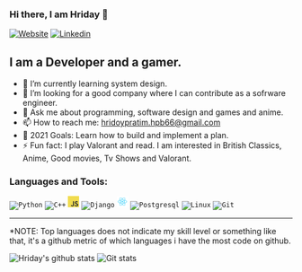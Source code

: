 ### Hi there, I am Hriday 👋

[![Website](https://img.shields.io/website?down_color=red&down_message=Down&label=thesortingfactory.com&style=for-the-badge&up_message=UP&url=http%3A%2F%2Fthesortingfactory.com)](https://thesortingfactory.com)
[![Linkedin](https://img.shields.io/badge/linkedin-%230077B5.svg?&style=for-the-badge&logo=linkedin&logoColor=white)](https://www.linkedin.com/in/hridaypratim/)

## I am a Developer and a gamer.

- 🌱 I’m currently learning system design.
- 👯 I’m looking for a good company where I can contribute as a sofrware engineer.
- 💬 Ask me about programming, software design and games and anime.
- 📫 How to reach me: hridoypratim.hpb66@gmail.com  
- 🥅 2021 Goals: Learn how to build and implement a plan.
- ⚡ Fun fact: I play Valorant and read. I am interested in British Classics, Anime, Good movies, Tv Shows and Valorant. 

<!-- ### Connect with me:

[<img align="left" alt="thehazarika.com" width="22px" src="https://raw.githubusercontent.com/iconic/open-iconic/master/svg/globe.svg" />][website]
[<img align="left" alt="theHazarika | Twitter" width="22px" src="https://cdn.jsdelivr.net/npm/simple-icons@v3/icons/twitter.svg" />][twitter]
[<img align="left" alt="Malay Hazarika | LinkedIn" width="22px" src="https://cdn.jsdelivr.net/npm/simple-icons@v3/icons/linkedin.svg" />][linkedin]
[<img align="left" alt="thehazarika | Instagram" width="22px" src="https://cdn.jsdelivr.net/npm/simple-icons@v3/icons/instagram.svg" />][instagram]

<br/> -->

### Languages and Tools:

<code><img height="20" alt="Python" src="https://raw.githubusercontent.com/malayh/malayh/main/assert/python.png"></code>
<code><img height="20" alt="C++" src="https://raw.githubusercontent.com/malayh/malayh/main/assert/cpp.png"></code>
<code><img height="20" alt="Javascript" src="https://raw.githubusercontent.com/github/explore/80688e429a7d4ef2fca1e82350fe8e3517d3494d/topics/javascript/javascript.png"></code>
<code><img height="20" alt="Django" src="https://raw.githubusercontent.com/malayh/malayh/main/assert/django.png"></code>
<code><img height="20" alt="React" src="https://raw.githubusercontent.com/github/explore/80688e429a7d4ef2fca1e82350fe8e3517d3494d/topics/react/react.png"></code>
<code><img height="20" alt="Postgresql" src="https://raw.githubusercontent.com/malayh/malayh/main/assert/postgres.svg"></code>
<code><img height="20" alt="Linux" src="https://raw.githubusercontent.com/malayh/malayh/main/assert/linux.png"></code>
<code><img height="20" alt="Git" src="https://raw.githubusercontent.com/malayh/malayh/main/assert/git.png"></code>

---

*NOTE: Top languages does not indicate my skill level or something like that, it's a github metric of which languages i have the most code on github. 

![Hriday's github stats](https://github-readme-stats.vercel.app/api?username=hpb66&count_private=true&hide=prs,issues,contribs)
![Git stats](https://github-readme-stats.vercel.app/api/top-langs/?username=hpb66&layout=compact)

[website]: https://thesortingfactory.com
[twitter]: https://twitter.com/HridayPratim/
[instagram]: https://www.instagram.com/thesortinggame/
[linkedin]: https://www.linkedin.com/in/hridaypratim/



